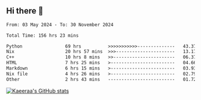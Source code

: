 ## Hi there 👋

<!--START_SECTION:waka-->

```txt
From: 03 May 2024 - To: 30 November 2024

Total Time: 156 hrs 23 mins

Python                69 hrs          >>>>>>>>>>>--------------   43.37 %
Nix                   20 hrs 57 mins  >>>----------------------   13.17 %
C++                   10 hrs 8 mins   >>-----------------------   06.37 %
HTML                  7 hrs 25 mins   >------------------------   04.66 %
Markdown              6 hrs 15 mins   >------------------------   03.93 %
Nix file              4 hrs 26 mins   >------------------------   02.79 %
Other                 2 hrs 43 mins   -------------------------   01.72 %
```

<!--END_SECTION:waka-->

[![Kaeeraa's GitHub stats](https://github-readme-stats.vercel.app/api?username=kaeeraa)](https://github.com/kaeeraa/github-readme-stats)
